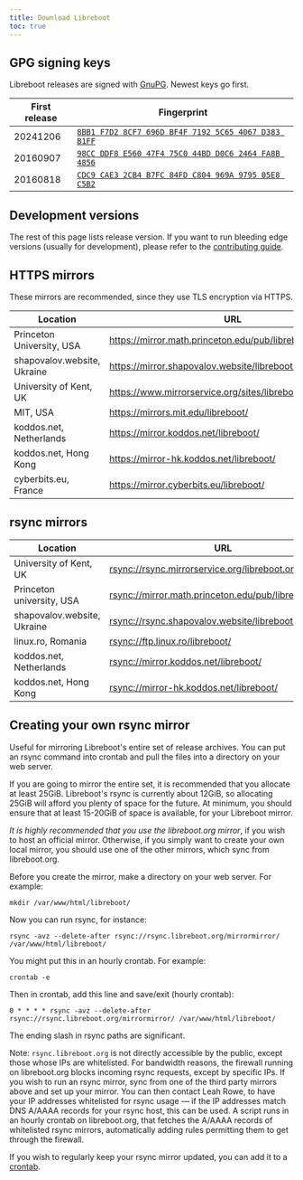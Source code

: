 ```yaml
---
title: Download Libreboot
toc: true
---
```


<!-- TODO: Safety warning should be a shortcode -->

## GPG signing keys

Libreboot releases are signed with [GnuPG](https://www.gnupg.org). Newest keys go first.

| First release | Fingerprint                                                                      |
| -             | -                                                                                |
| 20241206      | [`8BB1 F7D2 8CF7 696D BF4F 7192 5C65 4067 D383 B1FF`](/static/keys/20241206.asc) |
| 20160907      | [`98CC DDF8 E560 47F4 75C0 44BD D0C6 2464 FA8B 4856`](/static/keys/20160907.asc) |
| 20160818      | [`CDC9 CAE3 2CB4 B7FC 84FD C804 969A 9795 05E8 C5B2`](/static/keys/20160818.asc) |

## Development versions

The rest of this page lists release version. If you want to run bleeding edge
versions (usually for development), please refer to the [contributing
guide](../contributing/).

## HTTPS mirrors

These mirrors are recommended, since they use TLS encryption via HTTPS.

| Location                    | URL                                                          |
| -                           | -                                                            |
| Princeton University, USA   | <https://mirror.math.princeton.edu/pub/libreboot/>           |
| shapovalov.website, Ukraine | <https://mirror.shapovalov.website/libreboot/>               |
| University of Kent, UK      | <https://www.mirrorservice.org/sites/libreboot.org/release/> |
| MIT, USA                    | <https://mirrors.mit.edu/libreboot/>                         |
| koddos.net, Netherlands     | <https://mirror.koddos.net/libreboot/>                       |
| koddos.net, Hong Kong       | <https://mirror-hk.koddos.net/libreboot/>                    |
| cyberbits.eu, France        | <https://mirror.cyberbits.eu/libreboot/>                     |

## rsync mirrors

| Location                    | URL                                                      |
| -                           | -                                                        |
| University of Kent, UK      | <rsync://rsync.mirrorservice.org/libreboot.org/release/> |
| Princeton university, USA   | <rsync://mirror.math.princeton.edu/pub/libreboot/>       |
| shapovalov.website, Ukraine | <rsync://rsync.shapovalov.website/libreboot/>            |
| linux.ro, Romania           | <rsync://ftp.linux.ro/libreboot/>                        |
| koddos.net, Netherlands     | <rsync://mirror.koddos.net/libreboot/>                   |
| koddos.net, Hong Kong       | <rsync://mirror-hk.koddos.net/libreboot/>                |

## Creating your own rsync mirror

<!-- TODO: Use a details shortcode -->

Useful for mirroring Libreboot's entire set of release archives. You can put
an rsync command into crontab and pull the files into a directory on your
web server.

If you are going to mirror the entire set, it is recommended that you allocate
at least 25GiB. Libreboot's rsync is currently about 12GiB, so allocating 25GiB
will afford you plenty of space for the future. At minimum, you should ensure
that at least 15-20GiB of space is available, for your Libreboot mirror.

*It is highly recommended that you use the libreboot.org mirror*, if you wish
to host an official mirror. Otherwise, if you simply want to create your own
local mirror, you should use one of the other mirrors, which sync from
libreboot.org.

Before you create the mirror, make a directory on your web server. For 
example:

	mkdir /var/www/html/libreboot/

Now you can run rsync, for instance:

	rsync -avz --delete-after rsync://rsync.libreboot.org/mirrormirror/ /var/www/html/libreboot/

You might put this in an hourly crontab. For example:

	crontab -e

Then in crontab, add this line and save/exit (hourly crontab):

	0 * * * * rsync -avz --delete-after rsync://rsync.libreboot.org/mirrormirror/ /var/www/html/libreboot/

The ending slash in rsync paths are significant.

Note: `rsync.libreboot.org` is not directly accessible by the public, except
those whose IPs are whitelisted. For bandwidth reasons, the firewall running on
libreboot.org blocks incoming rsync requests, except by specific IPs. If you
wish to run an rsync mirror, sync from one of the third party mirrors above and
set up your mirror. You can then contact Leah Rowe, to have your IP addresses
whitelisted for rsync usage &mdash; if the IP addresses match DNS A/AAAA
records for your rsync host, this can be used. A script runs in an hourly
crontab on libreboot.org, that fetches the A/AAAA records of whitelisted rsync
mirrors, automatically adding rules permitting them to get through the
firewall.

If you wish to regularly keep your rsync mirror updated, you can add it to a
[crontab](https://man7.org/linux/man-pages/man5/crontab.5.html).
